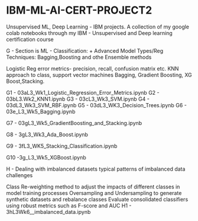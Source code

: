 # IBM-ML-AI-CERT-PROJECT2
Unsupervised ML, Deep Learning - IBM projects. A collection of my google colab notebooks through my IBM - Unsupervised and Deep learning certification course

G - Section is ML - Classification: + Advanced Model Types/Reg Techniques: Bagging,Boosting and othe Ensemble methods

Logistic Reg error metrics- precision, recall, confusion matrix etc. KNN approach to class, support vector machines
Bagging, Gradient Boosting, XG Boost,Stacking.

G1 - 03aL3_Wk1_Logistic_Regression_Error_Metrics.ipynb
G2 - 03bL3.Wk2_KNN1.ipynb
G3 - 03cL3_Wk3_SVM.ipynb
G4 - 03dL3_Wk3_SVM_RBF.ipynb
G5 - 03dL3_WK3_Decision_Trees.ipynb
G6 - 03e_L3_Wk5_Bagging.ipynb

G7 - 03gL3_Wk5_GradientBoosting_and_Stacking.ipynb

G8 - 3gL3_Wk3_Ada_Boost.ipynb

G9 - 3fL3_WK5_Stacking_Classification.ipynb

G10 -3g_L3_Wk5_XGBoost.ipynb

H - Dealing with imbalanced datasets typical patterns of imbalanced data challenges

Class Re-weighting method to adjust the impacts of different classes in model training processes
Oversampling and Undersampling to generate synthetic datasets and rebalance classes
Evaluate consolidated classifiers using robust metrics such as F-score and AUC
H1 - 3hL3Wk6__imbalanced_data.ipynb
